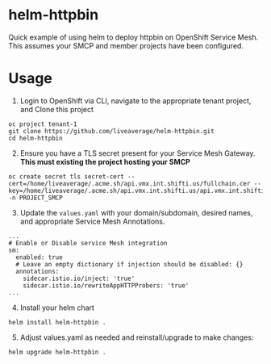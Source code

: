# helm-httpbin

Quick example of using helm to deploy httpbin on OpenShift Service Mesh. This assumes your SMCP and member projects have been configured.

# Usage

  1. Login to OpenShift via CLI, navigate to the appropriate tenant project, and Clone this project
  ```
  oc project tenant-1
  git clone https://github.com/liveaverage/helm-httpbin.git
  cd helm-httpbin
  ```
  2. Ensure you have a TLS secret present for your Service Mesh Gateway. **This must existing the project hosting your SMCP**
  ```
  oc create secret tls secret-cert --cert=/home/liveaverage/.acme.sh/api.vmx.int.shifti.us/fullchain.cer --key=/home/liveaverage/.acme.sh/api.vmx.int.shifti.us/api.vmx.int.shifti.us.key -n PROJECT_SMCP
  ```
  3. Update the `values.yaml` with your domain/subdomain, desired names, and appropriate Service Mesh Annotations.
  ```
  ...
  # Enable or Disable service Mesh integration
  sm:
    enabled: true
    # Leave an empty dictionary if injection should be disabled: {}
    annotations:
      sidecar.istio.io/inject: 'true'
      sidecar.istio.io/rewriteAppHTTPProbers: 'true'
  ...
  ```
  4. Install your helm chart
  ```
  helm install helm-httpbin .
  ```
  5. Adjust values.yaml as needed and reinstall/upgrade to make changes:
  ```
  helm upgrade helm-httpbin .
  ```
